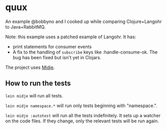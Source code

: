 # quux

An example @bobbyno and I cooked up while comparing Clojure+Langohr to Java+RabbitMQ.

Note: this example uses a patched example of Langohr. It
has:

* print statements for consumer events
* A fix to the handling of `subscribe` keys like
     :handle-consume-ok. The bug has been fixed but isn't yet
     in Clojars.


The project uses [Midje](https://github.com/marick/Midje/).

## How to run the tests

`lein midje` will run all tests.

`lein midje namespace.*` will run only tests beginning with "namespace.".

`lein midje :autotest` will run all the tests indefinitely. It sets up a
watcher on the code files. If they change, only the relevant tests will be
run again.
